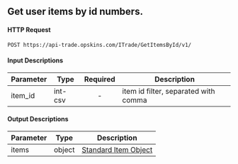 ## Get user items by id numbers.

#### HTTP Request

`POST https://api-trade.opskins.com/ITrade/GetItemsById/v1/`

#### Input Descriptions

Parameter | Type | Required   | Description
--------- | -----| :--------: | -----------
item_id| int-csv | - | item id filter, separated with comma

#### Output Descriptions
Parameter | Type | Description
--------- | ---- | -----------
items | object | [Standard Item Object](IItem.md#standard-item-object)